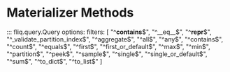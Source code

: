 
# Materializer Methods

::: fliq.query.Query
    options:
        filters: [
            "^__contains__$", "^__eq__$", "^__repr__$", "^_validate_partition_index$", "^aggregate$", "^all$", "^any$", "^contains$", "^count$", "^equals$", "^first$", "^first_or_default$", "^max$", "^min$", "^partition$", "^peek$", "^sample$", "^single$", "^single_or_default$", "^sum$", "^to_dict$", "^to_list$" 
        ]   
